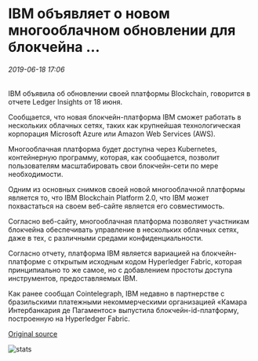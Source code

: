 # IBM объявляет о новом многооблачном обновлении для блокчейна ...

###### 2019-06-18 17:06

IBM объявила об обновлении своей платформы Blockchain, говорится в отчете Ledger Insights от 18 июня.

Сообщается, что новая блокчейн-платформа IBM сможет работать в нескольких облачных сетях, таких как крупнейшая технологическая корпорация Microsoft Azure или Amazon Web Services (AWS).

Многооблачная платформа будет доступна через Kubernetes, контейнерную программу, которая, как сообщается, позволит пользователям масштабировать свои блокчейн-сети по мере необходимости.

Одним из основных снимков своей новой многооблачной платформы является то, что IBM Blockchain Platform 2.0, что IBM может похвастаться на своем веб-сайте является его совместимость.

Согласно веб-сайту, многооблачная платформа позволяет участникам блокчейна обеспечивать управление в нескольких облачных сетях, даже в тех, с различными средами конфиденциальности.

Согласно отчету, платформа IBM является вариацией на блокчейн-платформе с открытым исходным кодом Hyperledger Fabric, которая принципиально то же самое, но с добавлением простоты доступа инструментов, предоставляемых IBM.

Как ранее сообщал Cointelegraph, IBM недавно в партнерстве с бразильскими платежными некоммерческими организацией «Камара Интербанкария де Пагаментос» выпустила блокчейн-id-платформу, построенную на Hyperledger Fabric.

[Original source](https://cointelegraph.com/news/ibm-announces-new-multicloud-update-to-blockchain)

![stats](https://c.statcounter.com/11760860/0/a89fa40b/1/ "stats")